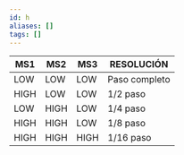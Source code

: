 ```yaml
---
id: h
aliases: []
tags: []
---
```

| MS1  | MS2  | MS3  | RESOLUCIÓN    |
| ---- | ---- | ---- | ------------- |
| LOW  | LOW  | LOW  | Paso completo |
| HIGH | LOW  | LOW  | 1/2 paso      |
| LOW  | HIGH | LOW  | 1/4 paso      |
| HIGH | HIGH | LOW  | 1/8 paso      |
| HIGH | HIGH | HIGH | 1/16 paso     |
